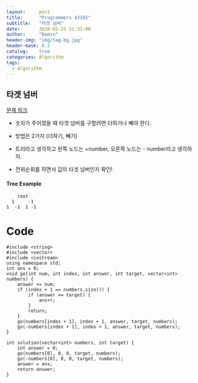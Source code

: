 ```yaml
---
layout:     post
title:      "Programmers 43165"
subtitle:   "타겟 넘버"
date:       2020-02-23 21:31:00
author:     "Damin"
header-img: "img/tag-bg.jpg"
header-mask: 0.3
catalog:    true
categories: Algorithm
tags:
  - Algorithm
---
```


## 타겟 넘버

[문제 링크](https://programmers.co.kr/learn/courses/30/lessons/43165)

- 숫자가 주어졌을 때 타겟 넘버를 구할려면 더하거나 빼야 한다.

- 방법은 2가지 (더하기, 빼기)

- 트리라고 생각하고 왼쪽 노드는 +number, 오른쪽 노드는 - number라고 생각하자.

- 전위순회를 하면서 값이 타겟 넘버인지 확인!

#### Tree Example

~~~
    root
  1     -1
1  -1  1 -1
~~~

# Code

~~~
#include <string>
#include <vector>
#include <iostream>
using namespace std;
int ans = 0;
void go(int num, int index, int answer, int target, vector<int> numbers) {
	answer += num;
	if (index + 1 == numbers.size()) {
		if (answer == target) {
			ans++;
		}
		return;
	}
	go(numbers[index + 1], index + 1, answer, target, numbers);
	go(-numbers[index + 1], index + 1, answer, target, numbers);
}

int solution(vector<int> numbers, int target) {
	int answer = 0;
	go(numbers[0], 0, 0, target, numbers);
	go(-numbers[0], 0, 0, target, numbers);
	answer = ans;
	return answer;
}
~~~
